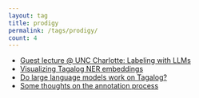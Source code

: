 ```yaml
---
layout: tag
title: prodigy
permalink: /tags/prodigy/
count: 4
---
```


- [Guest lecture @ UNC Charlotte: Labeling with LLMs](https://ljvmiranda921.github.io/notebook/2024/02/21/talk-unc-charlotte/)
- [Visualizing Tagalog NER embeddings](https://ljvmiranda921.github.io/notebook/2023/11/20/tagalog-ner-embeddings/)
- [Do large language models work on Tagalog?](https://ljvmiranda921.github.io/notebook/2023/08/04/llm-tagalog/)
- [Some thoughts on the annotation process](https://ljvmiranda921.github.io/notebook/2023/07/03/devlog-calamancy/)
